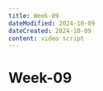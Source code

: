 ```yaml
---
title: Week-09
dateModified: 2024-10-09
dateCreated: 2024-10-09
content: video script
---
```


# Week-09
